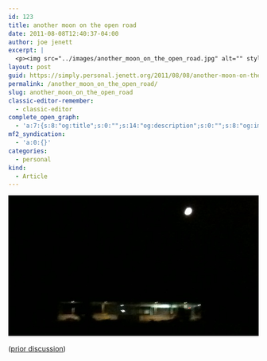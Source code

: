 ```yaml
---
id: 123
title: another moon on the open road
date: 2011-08-08T12:40:37-04:00
author: joe jenett
excerpt: |
  <p><img src="../images/another_moon_on_the_open_road.jpg" alt="" style="border:none;"></p>
layout: post
guid: https://simply.personal.jenett.org/2011/08/08/another-moon-on-the-open-road/
permalink: /another_moon_on_the_open_road/
slug: another_moon_on_the_open_road
classic-editor-remember:
  - classic-editor
complete_open_graph:
  - 'a:7:{s:8:"og:title";s:0:"";s:14:"og:description";s:0:"";s:8:"og:image";s:0:"";s:7:"og:type";s:0:"";s:12:"twitter:card";s:7:"summary";s:19:"twitter:description";s:0:"";s:15:"twitter:creator";s:0:"";}'
mf2_syndication:
  - 'a:0:{}'
categories:
  - personal
kind:
  - Article
---
```

<img src="../images/another_moon_on_the_open_road.jpg" alt="" style="border:none;">

([prior discussion](https://disqus.com/home/discussion/jenettsimplypersonal/jenettsimplypersonal_another_moon_on_the_open_road/))